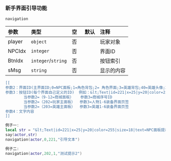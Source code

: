 ### 新手界面引导功能
`navigation`

| 参数   | 类型      | 空   | 默认 | 注释       |
| :----- | :-------- | :--- | :--- | :--------- |
| player | `object`  | 否   |      | 玩家对象   |
| NPCIdx | `integer` | 否   |      | 界面ID     |
| BtnIdx | `integer`/`string` | 否   |      | 按钮索引   |
| sMsg   | `string`  | 否   |      | 显示的内容 |
```lua
[[
参数2：界面ID(主界面ID;0=NPC面板;1=角色背包;2= 角色界面;3=英雄背包;40=英雄头像;200=PC端下方3个按钮;任务主窗口引导=任务的ID  9-12=商城面板 201=右下角切换按钮 202=玩家主面板 203=英雄主面板)
参数3：按钮ID(每个界面自己定义的ID)  例如：&lt;Text|id=221|x=25|y=20|color=255|size=18|text=NPC面板提示|link=@NPC面板提示&gt;  id=221就是NPC按钮ID
        当参数2=（9-12=商城面板）   参数3=商城序号ID
        当参数2=（202=玩家主面板）  参数3=人物1-6装备界面页签
        当参数2=（203=英雄主面板）  参数3=英雄1-6装备界面页签
参数4：文字内容
]]

例子一:
local str = "&lt;Text|id=221|x=25|y=20|color=255|size=18|text=NPC面板提示|link=@NPC面板提示&gt;"
say(actor,str)
navigation(actor,0,221,"引导文本")

例子二:
navigation(actor,202,1,"测试提示2")
```

